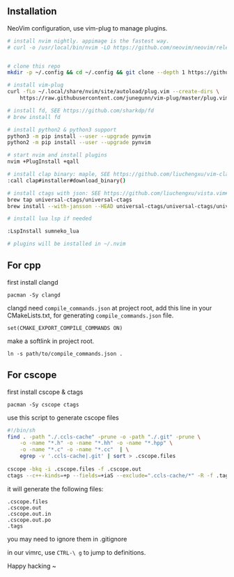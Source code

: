 
## Installation

NeoVim configuration, use vim-plug to manage plugins.

```bash
# install nvim nightly. appimage is the fastest way.
# curl -o /usr/local/bin/nvim -LO https://github.com/neovim/neovim/releases/download/nightly/nvim.appimage && chmod +x /usr/local/bin/nvim


# clone this repo
mkdir -p ~/.config && cd ~/.config && git clone --depth 1 https://github.com/jieteki/nvim.git

# install vim-plug
curl -fLo ~/.local/share/nvim/site/autoload/plug.vim --create-dirs \
    https://raw.githubusercontent.com/junegunn/vim-plug/master/plug.vim

# install fd, SEE https://github.com/sharkdp/fd
# brew install fd

# install python2 & python3 support
python3 -m pip install --user --upgrade pynvim
python2 -m pip install --user --upgrade pynvim

# start nvim and install plugins
nvim +PlugInstall +qall

# install clap binary: maple, SEE https://github.com/liuchengxu/vim-clap/blob/master/INSTALL.md#download-the-prebuilt-binary-from-github-release
:call clap#installer#download_binary()

# install ctags with json: SEE https://github.com/liuchengxu/vista.vim#compile-ctags-with-json-format-support
brew tap universal-ctags/universal-ctags
brew install --with-jansson --HEAD universal-ctags/universal-ctags/universal-ctags

# install lua lsp if needed

:LspInstall sumneko_lua

# plugins will be installed in ~/.nvim

```

## For cpp

first install clangd

```
pacman -Sy clangd
```

clangd need `compile_commands.json` at project root,
add this line in your CMakeLists.txt, for generating `compile_commands.json` file.

```
set(CMAKE_EXPORT_COMPILE_COMMANDS ON)
```

make a softlink in project root.
```
ln -s path/to/compile_commands.json .
```

## For cscope

first install cscope & ctags
```
pacman -Sy cscope ctags
```

use this script to generate cscope files

```bash
#!/bin/sh
find . -path "./.ccls-cache" -prune -o -path "./.git" -prune \
    -o -name "*.h" -o -name "*.hh" -o -name "*.hpp" \
    -o -name "*.c" -o -name "*.cc"  | \
    egrep -v '.ccls-cache|.git' | sort > .cscope.files
    
cscope -bkq -i .cscope.files -f .cscope.out
ctags --c++-kinds=+p --fields=+iaS --exclude=".ccls-cache/*" -R -f .tags
```

it will generate the following files:

```
.cscope.files
.cscope.out
.cscope.out.in
.cscope.out.po
.tags
```
you may need to ignore them in .gitignore

in our vimrc, use `CTRL-\ g` to jump to definitions.

Happy hacking ~

